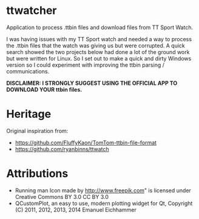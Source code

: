 # ttwatcher

Application to process .ttbin files and download files from TT Sport Watch. 

I was having issues with my TT Sport watch and needed a way to process the .ttbin 
files that the watch was giving us but were corrupted. A quick search showed the 
two projects below had done a lot of the ground work but were written 
for Linux. So I set out to make a quick and dirty Windows version so I could 
experiment with improving the ttbin parsing / communications.

**DISCLAIMER: I STRONGLY SUGGEST USING THE OFFICIAL APP TO DOWNLOAD YOUR ttbin 
files.**

# Heritage

Original inspiration from:

* https://github.com/FluffyKaon/TomTom-ttbin-file-format
* https://github.com/ryanbinns/ttwatch

# Attributions

* Running man Icon made by http://www.freepik.com" is licensed under Creative Commons BY 3.0 CC BY 3.0
* QCustomPlot, an easy to use, modern plotting widget for Qt, Copyright (C) 2011, 2012, 2013, 2014 Emanuel Eichhammer
